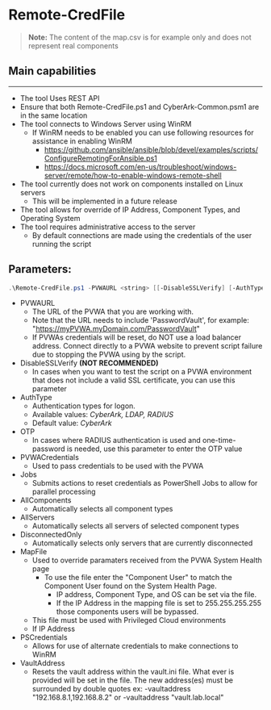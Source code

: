 # Remote-CredFile

> **Note:** The content of the map.csv is for example only and does not represent real components

## Main capabilities
-----------------
* The tool Uses REST API
* Ensure that both Remote-CredFile.ps1 and CyberArk-Common.psm1 are in the same location
* The tool connects to Windows Server using WinRM
    * If WinRM needs to be enabled you can use following resources for assistance in enabling WinRM
        * https://github.com/ansible/ansible/blob/devel/examples/scripts/ConfigureRemotingForAnsible.ps1
        * https://docs.microsoft.com/en-us/troubleshoot/windows-server/remote/how-to-enable-windows-remote-shell
* The tool currently does not work on components installed on Linux servers
    * This will be implemented in a future release
* The tool allows for override of IP Address, Component Types, and Operating System
* The tool requires administrative access to the server
    * By default connections are made using the credentials of the user running the script

## Parameters:
```powershell
.\Remote-CredFile.ps1 -PVWAURL <string> [[-DisableSSLVerify] [-AuthType] [-OTP] [-PVWACredentials] [-Jobs] [-AllComponents] [-AllServers] [-DisconnectedOnly] [-MapFile] [-PSCredentials]
```
- PVWAURL
	- The URL of the PVWA that you are working with. 
	- Note that the URL needs to include 'PasswordVault', for example: "https://myPVWA.myDomain.com/PasswordVault"
	- If PVWAs credentials will be reset, do NOT use a load balancer address. Connect directly to a PVWA website to prevent script failure due to stopping the PVWA using by the script.
- DisableSSLVerify
	**(NOT RECOMMENDED)**
	- In cases when you want to test the script on a PVWA environment that does not include a valid SSL certificate, you can use this parameter
- AuthType
	- Authentication types for logon. 
	- Available values: _CyberArk, LDAP, RADIUS_
	- Default value: _CyberArk_
- OTP
	- In cases where RADIUS authentication is used and one-time-password is needed, use this parameter to enter the OTP value
- PVWACredentials
    - Used to pass credentials to be used with the PVWA
- Jobs
    - Submits actions to reset credentials as PowerShell Jobs to allow for parallel processing
- AllComponents
    - Automatically selects all component types
- AllServers
    - Automatically selects all servers of selected component types
- DisconnectedOnly
    - Automatically selects only servers that are currently disconnected
- MapFile
    - Used to override paramaters received from the PVWA System Health page
        - To use the file enter the "Component User" to match the Component User found on the System Health Page.
            - IP address, Component Type, and OS can be set via the file.
            - If the IP Address in the mapping file is set to 255.255.255.255 those components users will be bypassed. 
    - This file must be used with Privileged Cloud environments
    - If IP Address 
- PSCredentials
    - Allows for use of alternate credentials to make connections to WinRM
- VaultAddress
    - Resets the vault address within the vault.ini file. What ever is provided will be set in the file. The new address(es) must be surrounded by double quotes ex: -vaultaddress "192.168.8.1,192.168.8.2" or -vaultaddress "vault.lab.local"
